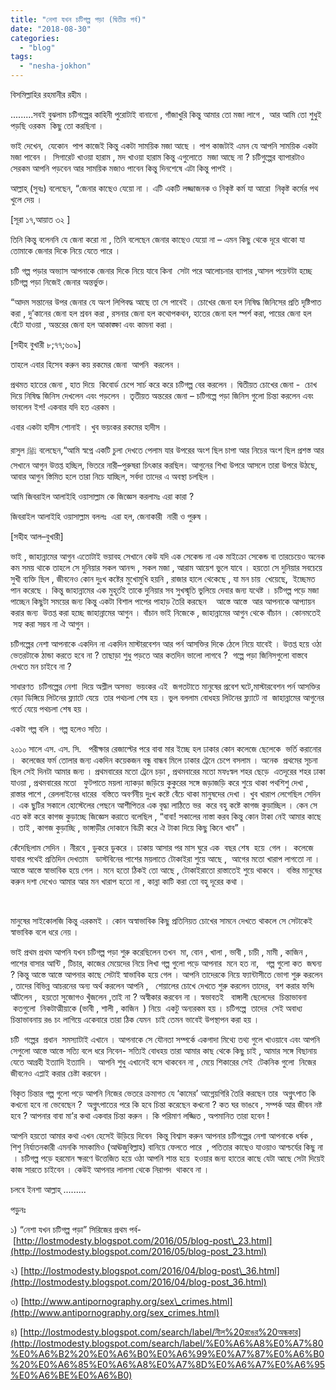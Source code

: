 ```yaml
---
title: "নেশা যখন চটিগল্প পড়া (দ্বিতীয় পর্ব)"
date: "2018-08-30"
categories: 
  - "blog"
tags: 
  - "nesha-jokhon"
---
```


বিসমিল্লাহির রহমানীর রহীম ।

.........সবই বুঝলাম চটিগল্পের কাহিনী পুরোটাই বানানো , গাঁজাখুরি কিন্তু আমার তো মজা লাগে ,  আর আমি তো শুধুই  পড়ছি ওরকম  কিছু তো করছিনা ।

ভাই দেখেন,  যেকোন  পাপ কাজেই কিন্তু একটা সাময়িক মজা আছে । পাপ কাজটাই এমন যে আপনি সাময়িক একটা মজা পাবেন ।  সিগারেট খাওয়া হারাম , মদ খাওয়া হারাম কিন্তু এগুলোতে  মজা আছে না ? চটিগুল্পের ব্যাপারটাও সেরকম আপনি পড়বেন আর সাময়িক মজাও পাবেন কিন্তু দিনশেষে এটা কিন্তু পাপই ।

আল্লাহ্‌ (সুবঃ) বলেছেন, “জেনার কাছেও যেয়ো না । এটি একটি লজ্জাজনক ও নিকৃষ্ট কর্ম যা আরো  নিকৃষ্ট কর্মের পথ খুলে দেয় ।

\[সূরা ১৭,আয়াত ৩২ \]

তিনি কিন্তু বলেননি যে জেনা করো না , তিনি বলেছেন জেনার কাছেও যেয়ো না – এমন কিছু থেকে দূরে থাকো যা তোমাকে জেনার দিকে নিয়ে যেতে পারে ।

চটি গল্প পড়ার অভ্যাস আপনাকে জেনার দিকে নিয়ে যাবে কিনা  সেটা পরে আলোচনার ব্যাপার ,আসল পয়েন্টটা হচ্ছে চটিগল্প পড়া নিজেই জেনার অন্তর্ভুক্ত।

“আদম সন্তানের উপর জেনার যে অংশ লিপিবদ্ধ আছে তা সে পাবেই । চোখের জেনা হল নিষিদ্ধ জিনিসের প্রতি দৃষ্টিপাত করা , দু’কানের জেনা হল শ্রবন করা , রসনার জেনা হল কথোপকথন, হাতের জেনা হল স্পর্শ করা, পায়ের জেনা হল হেঁটে যাওয়া , অন্তরের জেনা হল আকাঙ্ক্ষা এবং কামনা করা ।

\[সহীহ বুখারী ৮;৭৭;৬০৯\]

তাহলে এবার হিসেব করুন কয় রকমের জেনা  আপনি  করলেন ।

প্রথমত হাতের জেনা , হাত দিয়ে  কিবোর্ড চেপে সার্চ করে করে চটিগল্প বের করলেন । দ্বিতীয়ত চোখের জেনা -  চোখ দিয়ে নিষিদ্ধ জিনিস দেখলেন এবং পড়লেন । তৃতীয়ত অন্তরের জেনা – চটিগল্পে পড়া জিনিস গুলো চিন্তা করলেন এবং ভাবলেন ইশ! একবার যদি হত এরকম ।

এবার একটা হাদীস শোনাই । খুব ভয়ংকর রকমের হাদীস ।

রাসুল ﷺ বলেছেন,“আমি স্বপ্নে একটি চুলা দেখতে পেলাম যার উপরের অংশ ছিল চাপা আর নিচের অংশ ছিল প্রশস্ত আর সেখানে আগুন উত্তপ্ত হচ্ছিল, ভিতরে নারী–পুরুষরা চিৎকার করছিল। আগুনের শিখা উপরে আসলে তারা উপরে উঠছে, আবার আগুন স্তিমিত হলে তারা নিচে যাচ্ছিল, সর্বদা তাদের এ অবস্থা চলছিল ।

আমি জিবরাইল আলাইহি ওয়াসাল্লাম কে জিজ্ঞেস করলামঃ এরা কারা ?

জিবরাইল আলাইহি ওয়াসাল্লাম বললঃ  এরা হল, জেনাকারী  নারী ও পুরুষ ।

\[সহীহ আল–বুখারী\]

ভাই , জাহান্নামের আগুন এতোটাই ভয়াবহ সেখানে কেউ যদি এক সেকেন্ড না এক মাইক্রো সেকেন্ড বা তারচেয়েও অনেক কম সময় থাকে তাহলে সে দুনিয়ার সকল আনন্দ , সকল মজা , আরাম আয়েশ ভুলে যাবে । হয়তো সে দুনিয়ার সবচেয়ে সুখী ব্যক্তি ছিল , জীবনেও কোন দুঃখ কষ্টের মুখোমুখি হয়নি , রাজার হালে থেকেছে , যা মন চায়  খেয়েছে,  ইচ্ছেমত পান করেছে । কিন্তু জাহান্নামের এক মুহূর্তই তাকে দুনিয়ার সব সুখস্মৃতি ভুলিয়ে দেবার জন্য যথেষ্ট । চটিগল্প পড়ে মজা পাচ্ছেন কিছুটা সময়ের জন্য কিন্তু একটা বিশাল পাপের পাহাড় তৈরি করছেন    আস্তে আস্তে  আর আপনাকে আপ্যায়ন করার জন্য  উত্তপ্ত করা হচ্ছে জাহান্নামের আগুন । বাঁচান ভাই নিজেকে , জাহান্নামের আগুন থেকে বাঁচান । কোনমতেই  সহ্য করা সম্ভব না ঐ আগুন ।

চটিগল্পের নেশা আপনাকে একদিন না একদিন মাস্টারবেশন আর পর্ন আসক্তির দিকে ঠেলে নিয়ে যাবেই । উত্তপ্ত হয়ে ওঠা ভেতরটাকে ঠান্ডা করতে হবে না ? তাছাড়া শুধু পড়তে আর কতদিন ভালো লাগবে ?  গল্পে পড়া জিনিসগুলো বাস্তবে দেখতে মন চাইবে না ?

সাধারণত  চটিগল্পের নেশা  দিয়ে অশ্লীল অসভ্য  ভয়ংকর এই  জগতটাতে মানুষের প্রবেশ ঘটে,মাস্টারবেশন পর্ন আসক্তির বেড়া ডিঙ্গিয়ে লিটনের ফ্ল্যাটে যেয়ে  তার পথচলা শেষ হয় । ভুল বললাম বোধহয় লিটনের ফ্ল্যাটে না  জাহান্নামের আগুনের গর্তে যেয়ে পথচলা শেষ হয় ।

একটা গল্প বলি । গল্প হলেও সত্যি ।

২০১০ সালে এস. এস. সি.   পরীক্ষার রেজাল্টের পরে বাবা মার ইচ্ছে হল ঢাকার কোন কলেজে ছেলেকে  ভর্তি করানোর ।  কলেজের ফর্ম তোলার জন্য একদিন কয়েকজন বন্ধু বান্ধব মিলে ঢাকার ট্রেনে চেপে বসলাম । অনেক  প্রথমের সূচনা ছিল সেই দিনটা আমার জন্য । প্রথমবারের মতো ট্রেনে চড়া , প্রথমবারের মতো মফঃস্বল শহর ছেড়ে  এতদূরের শহর ঢাকা যাওয়া , প্রথমবারের মতো   ফুটপাতে ময়লা ন্যাকড়া জড়িয়ে কুকুরের সঙ্গে জড়াজড়ি করে শুয়ে থাকা পথশিশু দেখা , রাস্তার পাশে , রেললাইনের ধারের  বস্তিতে অবর্ণনীয় দুঃখ কষ্টে বেঁচে থাকা মানুষদের দেখা । খুব খারাপ লেগেছিল সেদিন । এক ছুটির সকালে হোস্টেলের পেছনে আশীপিতর এক বৃদ্ধা লাঠিতে ভর  করে বহু কষ্টে কাগজ কুড়াচ্ছিল । কেন সে এত কষ্ট করে কাগজ কুড়াচ্ছে জিজ্ঞেস করাতে বলেছিল , “বাবা! সকালের নাস্তা করব কিন্তু কোন টাকা নেই আমার কাছে । তাই , কাগজ কুড়াচ্ছি , ভাঙ্গাড়ীর দোকানে বিক্রী করে ঐ টাকা দিয়ে কিছু কিনে খাব” ।

কেঁদেছিলাম সেদিন । নীরবে , ডুকরে ডুকরে । ঢাকায় আসার পর মাস ঘুরে এক  বছর শেষ  হয়ে  গেল ।  কলেজে যাবার পথেই প্রতিদিন দেখতাম   ডাস্টবিনের পাশের ময়লাতে টোকাইরা শুয়ে আছে ,  আগের মতো খারাপ লাগতো না ।  আস্তে আস্তে স্বাভাবিক হয়ে গেল । মনে হতো ঠিকই তো আছে , টোকাইরাতো রাস্তাতেই শুয়ে থাকবে ।  বস্তির মানুষের করুন দশা দেখেও আমার আর মন খারাপ হতো না , কান্না কাটি করা তো বহু দূরের কথা ।

 

মানুষের সাইকোলজি কিন্তু এরকমই । কোন অস্বাভাবিক কিছু প্রতিনিয়ত চোখের সামনে দেখতে থাকলে সে সেটাকেই স্বাভাবিক বলে ধরে নেয় ।

ভাই প্রথম প্রথম আপনি যখন চটিগল্প পড়া শুরু করেছিলেন তখন  মা, বোন , খালা , ভাবী , চাচী , মামী , কাজিন ,  পাশের বাসার আন্টি , টিচার, কাজের মেয়েদের নিয়ে লিখা গল্প গুলো পড়ে আপনার  মনে হত না,   গল্প গুলো কত  জঘন্য  ? কিন্তু আস্তে আস্তে আপনার কাছে সেটাই স্বাভাবিক হয়ে গেল । আপনি তাদেরকে নিয়ে ফ্যান্টাসীতে ভোগা শুরু করলেন , তাদের বিভিন্ন আচরনের অন্য অর্থ করলেন আপনি ,   শেয়ালের চোখে দেখতে শুরু করলেন তাদের,  বশ করার ফন্দি আঁটলেন ,  হয়তো সুজোগও খুঁজলেন ,তাই না ? অস্বীকার করবেন না । স্বভাবতই   বাঙ্গালী ছেলেদের  চিন্তাভাবনা   কতগুলো  নিকটাত্মীয়াকে (ভাবী , শালী , কাজিন  ) নিয়ে  একটু অন্যরকম হয় । চটিগল্পে  তাদের  সেই অবাধ্য চিন্তাভাবনায় রঙ চং লাগিয়ে একেবারে তারা ঠিক যেমন  চাই তেমন ভাবেই উপস্থাপন করা হয় ।

চটি  গল্পের  প্রধান  সমস্যাটাই এখানে । আপনাকে সে যৌনতা সম্পর্কে একগাদা মিথ্যে তথ্য গুলে খাওয়াবে এবং আপনি সেগুলো আস্তে আস্তে সত্যি বলে ধরে নিবেন- সত্যিই বোধহয় তারা আমার কাছ থেকে কিছু চাই , আমার সঙ্গে বিছানায় যেতে আগ্রহী ইত্যাদি ইত্যাদি ।  আপনি শুধু এখানেই বসে থাকবেন না , মেয়ে শিকারের সেই  টেকনিক গুলো  নিজের  জীবনেও এপ্লাই করার চেষ্টা করবেন ।

বিকৃত চিন্তার গল্প গুলো পড়ে আপনি নিজের ভেতরে ক্রমাগত যে ‘কামের’ আগ্নেয়গিরি তৈরি করছেন তার  অগ্নুৎপাত কি কখনো হবে না ভেবেছেন ?  অগ্নুৎপাতের পরে কি হবে চিন্তা করেছেন কখনো ? কত ঘর ভাঙবে , সম্পর্ক আর জীবন নষ্ট হবে ? আপনার বাবা মা’র কথা একবার চিন্তা করুন । কি পরিমাণ লজ্জিত , অপমানিত তারা হবেন !

আপনি হয়তো আমার কথা এখন হেসেই উড়িয়ে দিবেন  কিন্তু বিশ্বাস করুন আপনার চটিগল্পের নেশা আপনাকে ধর্ষক , শিশু নির্যাতনকারী এমনকি সমকামিও (আঊজুবিল্লাহ) বানিয়ে ফেলতে পারে  , পতিতার কাছেও যাওয়াও আশ্চর্যের কিছু না  । চটিগল্প পড়ে হরমোন ক্ষরণে উত্তেজিত হয়ে ওঠা আপনি শান্ত হয়ে  হওয়ার জন্য হাতের কাছে যেটা আছে সেটা দিয়েই কাজ সারতে চাইবেন । কেউই আপনার লালসা থেকে নিরাপদ  থাকবে না ।

চলবে ইনশা আল্লাহ্‌ .........

পড়ুনঃ

১) “নেশা যখন চটিগল্প পড়া” সিরিজের প্রথম পর্ব- [http://lostmodesty.blogspot.com/2016/05/blog-post\_23.html](http://lostmodesty.blogspot.com/2016/05/blog-post_23.html)

২) [http://lostmodesty.blogspot.com/2016/04/blog-post\_36.html](http://lostmodesty.blogspot.com/2016/04/blog-post_36.html)

৩) [http://www.antipornography.org/sex\_crimes.html](http://www.antipornography.org/sex_crimes.html)

৪) [http://lostmodesty.blogspot.com/search/label/নীল%20রঙের%20অন্ধকার](http://lostmodesty.blogspot.com/search/label/%E0%A6%A8%E0%A7%80%E0%A6%B2%20%E0%A6%B0%E0%A6%99%E0%A7%87%E0%A6%B0%20%E0%A6%85%E0%A6%A8%E0%A7%8D%E0%A6%A7%E0%A6%95%E0%A6%BE%E0%A6%B0)
